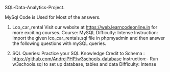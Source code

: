 SQL-Data-Analytics-Project.

MySql Code is Used for Most of the answers.
1. Lco_car_rental
  Visit our website at https://web.learncodeonline.in for more exciting courses.
  Course: MySQL 
  Difficulty: Intense 
  Instruction: Import the given lco_car_rentals.sql file in phpmyadmin and then  answer the following questions with mySQL queries.

2. SQL Queries: Practice your SQL Knowledge
  Credit to Schema : https://github.com/AndrejPHP/w3schools-database 
  Instruction:- Run w3schools.sql to set up database, tables and data
  Difficulty: Intense 
